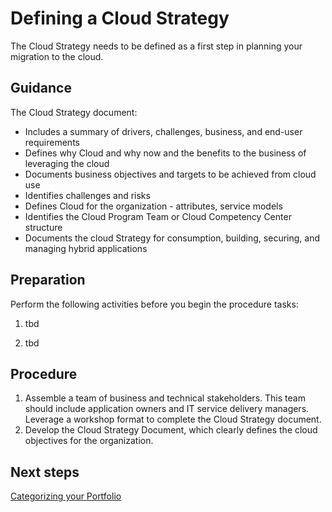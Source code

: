# Defining a Cloud Strategy

The Cloud Strategy needs to be defined as a first step in planning your migration to the cloud.

## Guidance

The Cloud Strategy document:
* Includes a summary of drivers, challenges, business, and end-user requirements
* Defines why Cloud and why now and the benefits to the business of leveraging the cloud
* Documents business objectives and targets to be achieved from cloud use
* Identifies challenges and risks
* Defines Cloud for the organization - attributes, service models
* Identifies the Cloud Program Team or Cloud Competency Center structure
* Documents the cloud Strategy for consumption, building, securing, and managing hybrid applications

## Preparation

Perform the following activities before you begin the procedure tasks: 

  1. tbd
	
  2. tbd

## Procedure

1. Assemble a team of business and technical stakeholders. This team should include application owners and IT service delivery managers. 
   Leverage a workshop format to complete the Cloud Strategy document.
2. Develop the Cloud Strategy Document, which clearly defines the cloud objectives for the organization.

## Next steps

[Categorizing your Portfolio](https://github.com/alvarovitta/Planning-Workload-Migration/blob/master/2.0-Categorizing-your-Portfolio.md)
